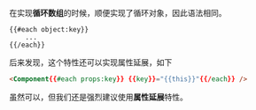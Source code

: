 在实现**循环数组**的时候，顺便实现了循环对象，因此语法相同。

```
{{#each object:key}}
    ...
{{/each}}
```

后来发现，这个特性还可以实现属性延展，如下

```html
<Component{{#each props:key}} {{key}}="{{this}}"{{/each}} />
```

虽然可以，但我们还是强烈建议使用**属性延展**特性。
